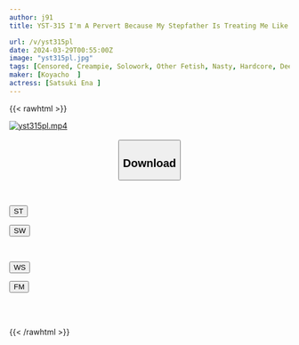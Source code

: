 ```yaml
---
author: j91
title: YST-315 I'm A Pervert Because My Stepfather Is Treating Me Like A Toy, But I'm Dripping Pussy Juice. Satsuki Ena

url: /v/yst315pl
date: 2024-03-29T00:55:00Z
image: "yst315pl.jpg"
tags: [Censored, Creampie, Solowork, Other Fetish, Nasty, Hardcore, Deep Throating, Conceived	]
maker: [Koyacho  ]
actress: [Satsuki Ena ]
---
```



{{< rawhtml >}}

<div class="video" data-videoid="y2JD78dGJ6H19aB">
    <a href="javascript:;">
        <img src="/v/yst315pl/yst315pl.jpg" width="WIDTH" height="HEIGHT" alt="yst315pl.mp4" loading="lazy">
    </a>
</div>

<script type="text/javascript" src="https://j91.asia/asset/on-demand-st.js"></script>

<br>
  <link rel="stylesheet" href="https://j91.asia/asset/bs5.css">
  
  <center>
  <button class="btn btn-primary" type="button" data-bs-toggle="collapse" data-bs-target=".multi-collapse" aria-expanded="false" aria-controls="multiCollapseExample1 multiCollapseExample2"><h2>Download</h2></button></center>
</p>
<div class="row">
  <div class="col">
    <div class="collapse multi-collapse" id="multiCollapseExample1">
      <div class="card card-body">
	      	      <br>
<div class="buttons">  
<p><a href="https://streamtape.to/v/y2JD78dGJ6H19aB" target="_blank"><button class="btn-hover color-3"><i class="fa fa-download"></i> ST</button></a></p>
<p><a href="https://asnwish.com/lzjon8zmm6pg" target="_blank"><button class="btn-hover color-2"><i class="fa fa-download"></i> SW</button></a></p></div>
    </div>
  </div>
</div>
  <div class="col">
    <div class="collapse multi-collapse" id="multiCollapseExample2">
      <div class="card card-body">
	      <br>
<div class="buttons">
<p><a href="https://wolfstream.tv/hgssjj2wf2xf"><button class="btn-hover color-9"><i class="fa fa-download"></i> WS</button></a></p>
<p><a href="https://filemoon.sx/d/y1a8uuaqxshr"><button class="btn-hover color-8"><i class="fa fa-download"></i> FM</button></a></p></div>
<br><br>
      </div>
    </div>
  </div>
</div>

{{< /rawhtml >}}